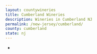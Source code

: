 ```yaml
---
layout: countywineries
title: Cumberland Wineries
description: Wineries in Cumberland NJ
permalink: /new-jersey/cumberland/
county: cumberland
state: nj
---
```

-
